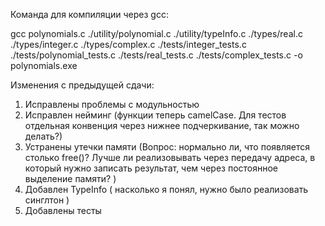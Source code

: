 Команда для компиляции через gcc:

gcc polynomials.c ./utility/polynomial.c ./utility/typeInfo.c ./types/real.c ./types/integer.c ./types/complex.c ./tests/integer_tests.c ./tests/polynomial_tests.c ./tests/real_tests.c ./tests/complex_tests.c  -o polynomials.exe


Изменения с предыдущей сдачи:
1. Исправлены проблемы с модульностью
2. Исправлен нейминг (функции теперь camelCase. Для тестов отдельная конвенция через нижнее подчеркивание, так можно делать?)
3. Устранены утечки памяти (Вопрос: нормально ли, что появляется столько free()? Лучше ли реализовывать через передачу
адреса, в который нужно записать результат, чем через постоянное выделение памяти? )
4. Добавлен TypeInfo ( насколько я понял, нужно было реализовать синглтон )
5. Добавлены тесты
